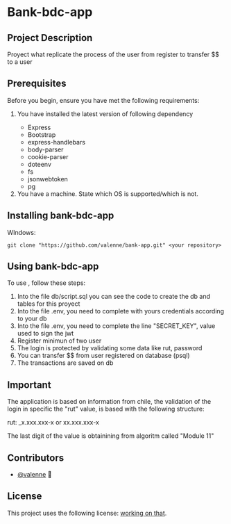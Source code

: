 
# Bank-bdc-app

## Project Description
<p>Proyect what replicate the process of the user from register to transfer $$ to a user</p>

## Prerequisites

<p>Before you begin, ensure you have met the following requirements:</p>

<ol>
  <li>You have installed the latest version of following dependency</li>
    <ul>
      <li>Express</li>
      <li>Bootstrap</li>
      <li>express-handlebars</li>
      <li>body-parser</li>
      <li>cookie-parser</li>
      <li>doteenv</li>
      <li>fs</li>
      <li>jsonwebtoken</li>
      <li>pg</li>
    </ul>
  <li>You have a <Windows/Linux/Mac> machine. State which OS is supported/which is not.</li>
</ol>

## Installing bank-bdc-app

<p>WIndows:</p>

```
git clone "https://github.com/valenne/bank-app.git" <your repository>
```
## Using bank-bdc-app

<p>To use <bank-bdc-app>, follow these steps:</p>
  
<ol>
  <li>Into the file db/script.sql you can see the code to create the db and tables for this proyect</li>
  <li>Into the file .env, you need to complete with yours credentials according to your db</li>
  <li>Into the file .env, you need to complete the line "SECRET_KEY", value used to sign the jwt</li>
  <li>Register minimun of two user</li>
  <li>The login is protected by validating some data like rut, password</li>
  <li>You can transfer $$ from user registered on database (psql)</li>
  <li>The transactions are saved on db</li>
</ol>

## Important

<p>The application is based on information from chile, the validation of the login in specific the "rut" value, is based with the following structure: </p>
<p>rut: _x.xxx.xxx-x or xx.xxx.xxx-x</p>
<p>The last digit of the value is obtainining from algoritm called "Module 11"</p>

## Contributors

* [@valenne](https://github.com/valenne) 📖

## License
<!--- If you're not sure which open license to use see https://choosealicense.com/--->

This project uses the following license: [working on that](<link>).
